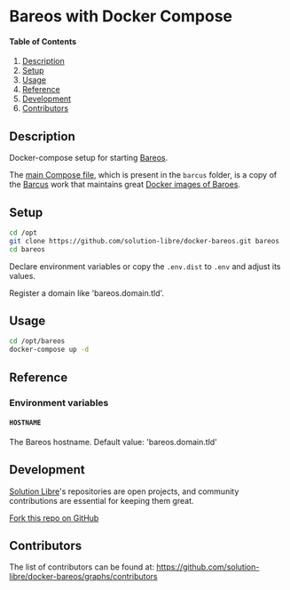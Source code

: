 # Bareos with Docker Compose

#### Table of Contents

1. [Description](#description)
2. [Setup](#setup)
3. [Usage](#usage)
4. [Reference](#reference)
5. [Development](#development)
6. [Contributors](#contributors)

## Description

Docker-compose setup for starting [Bareos](https://www.bareos.com/).

The [main Compose file](https://github.com/solution-libre/docker-bareos/blob/main/barcus/docker-compose-alpine-pgsql.yml),
which is present in the `barcus` folder, is a copy of the [Barcus](https://github.com/barcus) work that maintains
great [Docker images of Baroes](https://github.com/barcus/bareos).

## Setup

```sh
cd /opt
git clone https://github.com/solution-libre/docker-bareos.git bareos
cd bareos
```

Declare environment variables or copy the `.env.dist` to `.env` and adjust its values.

Register a domain like 'bareos.domain.tld'.

## Usage

```sh
cd /opt/bareos
docker-compose up -d
```

## Reference

### Environment variables

#### `HOSTNAME`

The Bareos hostname. Default value: 'bareos.domain.tld'

## Development

[Solution Libre](https://www.solution-libre.fr)'s repositories are open projects, and community contributions are essential for keeping them great.

[Fork this repo on GitHub](https://github.com/solution-libre/docker-bareos/fork)

## Contributors

The list of contributors can be found at: <https://github.com/solution-libre/docker-bareos/graphs/contributors>
